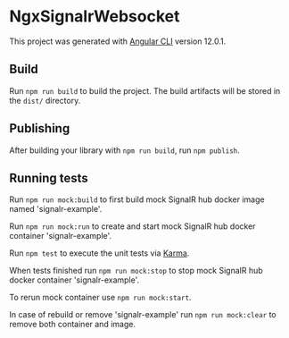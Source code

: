 # NgxSignalrWebsocket

This project was generated with [Angular CLI](https://github.com/angular/angular-cli) version 12.0.1.

## Build

Run `npm run build` to build the project. The build artifacts will be stored in the `dist/` directory.

## Publishing

After building your library with `npm run build`, run `npm publish`.

## Running tests

Run `npm run mock:build` to first build mock SignalR hub docker image named 'signalr-example'.

Run `npm run mock:run` to create and start mock SignalR hub docker container 'signalr-example'.

Run `npm test` to execute the unit tests via [Karma](https://karma-runner.github.io).

When tests finished run `npm run mock:stop` to stop mock SignalR hub docker container 'signalr-example'.

To rerun mock container use `npm run mock:start`.

In case of rebuild or remove 'signalr-example' run `npm run mock:clear` to remove both container and image.
